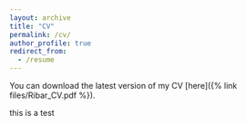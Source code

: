 ```yaml
---
layout: archive
title: "CV"
permalink: /cv/
author_profile: true
redirect_from:
  - /resume
---
```


You can download the latest version of my CV [here]({% link files/Ribar_CV.pdf %}).


this is a test
